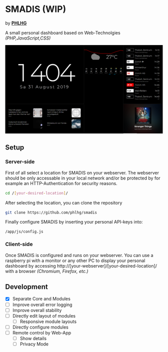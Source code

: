 # SMADIS (WIP)
by **[PHLHG](http://phlhg.ch/)**

A small personal dashboard based on Web-Technolgies *(PHP,JavaScript,CSS)*

![Preview of SMADIS](/preview.png)

## Setup

### Server-side

First of all select a location for SMADIS on your webserver. 
The webserver should be only accessable in your local network and/or be protected by for example an HTTP-Authentication for security reasons.

```bash
cd /[your-desired-location]/
```
After selecting the location, you can clone the repository

```bash
git clone https://github.com/phlhg/smadis
```

Finally configure SMADIS by inserting your personal API-keys into:
```
/app/js/config.js
```

### Client-side
Once SMADIS is configured and runs on your webserver. You can use a raspberry pi with a monitor or any other PC to display your personal dashboard by accessing http://[your-webserver]/[your-desired-location]/ with a browser *(Chromium, Firefox, etc.)*

## Development

- [x] Separate Core and Modules
- [ ] Improve overall error logging
- [ ] Improve overall stability
- [ ] Directly edit layout of modules
    - [ ] Responsive module layouts
- [ ] Directly configure modules
- [ ] Remote control by Web-App
    - [ ] Show details
    - [ ] Privacy Mode